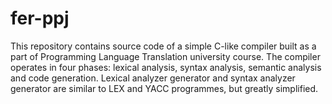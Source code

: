 # fer-ppj

This repository contains source code of a simple C-like compiler built as a part of Programming Language Translation university course. The compiler operates in four phases: lexical analysis, syntax analysis, semantic analysis and code generation. Lexical analyzer generator and syntax analyzer generator are similar to LEX and YACC programmes, but greatly simplified. 
